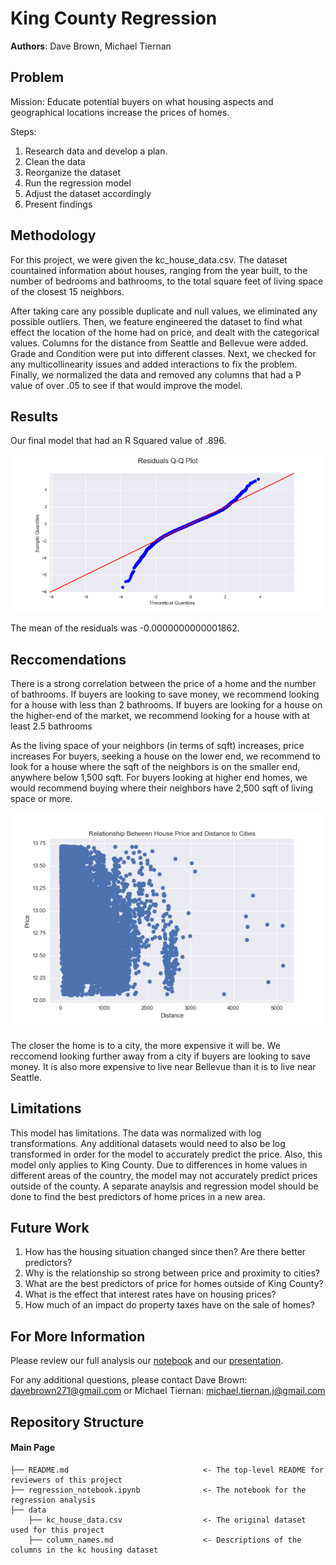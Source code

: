 # King County Regression

**Authors**: Dave Brown, Michael Tiernan

## Problem

Mission:  Educate potential buyers on what housing aspects and geographical locations increase the prices of homes.

Steps:
1. Research data and develop a plan.
2. Clean the data
3. Reorganize the dataset
4. Run the regression model
5. Adjust the dataset accordingly
6. Present findings 

## Methodology

For this project, we were given the kc_house_data.csv. The dataset countained information about houses, ranging from the year built, to the number of bedrooms and bathrooms, to the total square feet of living space of the closest 15 neighbors.

After taking care any possible duplicate and null values, we eliminated any possible outliers. Then, we feature engineered the dataset to find what effect the location of the home had on price, and dealt with the categorical values. Columns for the distance from Seattle and Bellevue were added. Grade and Condition were put into different classes. Next, we checked for any multicollinearity issues and added interactions to fix the problem. Finally, we normalized the data and removed any columns that had a P value of over .05 to see if that would improve the model.

## Results

Our final model that had an R Squared value of .896.

![graph2](./finalmodel.png)

The mean of the residuals was -0.0000000000001862.

## Reccomendations

There is a strong correlation between the price of a home and the number of bathrooms. If buyers are looking to save money, we recommend looking for a house with less than 2 bathrooms. If buyers are looking for a house on the higher-end of the market, we recommend looking for a house with at least 2.5 bathrooms

As the living space of your neighbors (in terms of sqft) increases, price increases  For buyers, seeking a house on the lower end, we recommend to look for a house where the sqft of the neighbors is on the smaller end, anywhere below 1,500 sqft. For buyers looking at higher end homes, we would recommend buying where their neighbors have 2,500 sqft of living space or more.

![graph3](./distance.png)

The closer the home is to a city, the more expensive it will be. We reccomend looking further away from a city if buyers are looking to save money. It is also more expensive to live near Bellevue than it is to live near Seattle.


## Limitations

This model has limitations. The data was normalized with log transformations. Any additional datasets would need to also be log transformed in order for the model to accurately predict the price. Also, this model only applies to King County. Due to differences in home values in different areas of the country, the model may not accurately predict prices outside of the county. A separate anaylsis and regression model should be done to find the best predictors of home prices in a new area.

## Future Work

1. How has the housing situation changed since then? Are there better predictors?
2. Why is the relationship so strong between price and proximity to cities?
3. What are the best predictors of price for homes outside of King County?
4. What is the effect that interest rates have on housing prices?
5. How much of an impact do property taxes have on the sale of homes?

## For More Information

Please review our full analysis our [notebook](/regression_notebook.ipynb) and our [presentation](/King_County_Presentation.pdf).

For any additional questions, please contact Dave Brown: davebrown271@gmail.com or Michael Tiernan: michael.tiernan.j@gmail.com


## Repository Structure
#### Main Page
    ├── README.md                              <- The top-level README for reviewers of this project
    ├── regression_notebook.ipynb              <- The notebook for the regression analysis
    ├── data
        ├── kc_house_data.csv                  <- The original dataset used for this project
        ├── column_names.md                    <- Descriptions of the columns in the kc housing dataset
